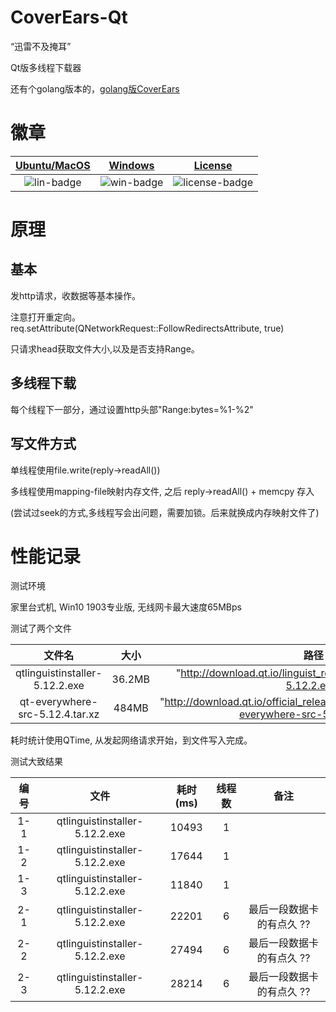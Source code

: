 ﻿# CoverEars-Qt

“迅雷不及掩耳”

Qt版多线程下载器

还有个golang版本的，[golang版CoverEars](https://github.com/jaredtao/CoverEars)

# 徽章

|[Ubuntu/MacOS][lin-link] | [Windows][win-link] |[License][license-link] |
| :---------------: | :-----------------: | :-----------------:|
| ![lin-badge]      | ![win-badge]        | ![license-badge] |

[lin-badge]: https://travis-ci.com/jaredtao/CoverEars-Qt.svg?branch=master "Travis build status"
[lin-link]: https://travis-ci.com/jaredtao/CoverEars-Qt "Travis build status"
[win-badge]: https://ci.appveyor.com/api/projects/status/i7y38qfakacsehgf?svg=true "AppVeyor build status"
[win-link]: https://ci.appveyor.com/project/jaredtao/CoverEars-Qt "AppVeyor build status"
[license-link]: https://github.com/jaredtao/CoverEars-Qt/blob/master/LICENSE "LICENSE"
[license-badge]: https://img.shields.io/badge/license-MIT-blue.svg "MIT"

# 原理

## 基本

发http请求，收数据等基本操作。

注意打开重定向。req.setAttribute(QNetworkRequest::FollowRedirectsAttribute, true)

只请求head获取文件大小,以及是否支持Range。

## 多线程下载

每个线程下一部分，通过设置http头部"Range:bytes=%1-%2"

## 写文件方式

单线程使用file.write(reply->readAll())

多线程使用mapping-file映射内存文件, 之后 reply->readAll() + memcpy 存入

(尝试过seek的方式,多线程写会出问题，需要加锁。后来就换成内存映射文件了)

# 性能记录

测试环境

家里台式机, Win10 1903专业版, 无线网卡最大速度65MBps

测试了两个文件

|文件名|大小|路径|
| :---------------: | :-----------------: | :-----------------:|
|qtlinguistinstaller-5.12.2.exe| 36.2MB |"http://download.qt.io/linguist_releases/qtlinguistinstaller-5.12.2.exe"
|qt-everywhere-src-5.12.4.tar.xz| 484MB |"http://download.qt.io/official_releases/qt/5.12/5.12.4/single/qt-everywhere-src-5.12.4.tar.xz" |


耗时统计使用QTime, 从发起网络请求开始，到文件写入完成。




测试大致结果

|编号|文件|耗时(ms)|线程数|备注|
| :---------------: | :---------------: | :-----------------: | :-----------------:|:-----------------:|
|1-1|qtlinguistinstaller-5.12.2.exe|10493|1||
|1-2|qtlinguistinstaller-5.12.2.exe|17644|1||
|1-3|qtlinguistinstaller-5.12.2.exe|11840|1||
|2-1|qtlinguistinstaller-5.12.2.exe|22201|6|最后一段数据卡的有点久 ??|
|2-2|qtlinguistinstaller-5.12.2.exe|27494|6|最后一段数据卡的有点久 ??|
|2-3|qtlinguistinstaller-5.12.2.exe|28214|6|最后一段数据卡的有点久 ??|


